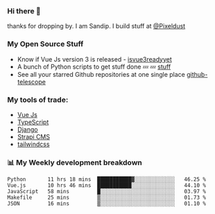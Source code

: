 ### Hi there 👋

thanks for dropping by.
I am Sandip. I build stuff at [@Pixeldust](github.com/pixeldust-in/)

###  **My Open Source Stuff**

 - Know if Vue Js version 3 is released -  [isvue3readyyet](https://github.com/sandiprb/isvue3readyyet)
 - A bunch of Python scripts to get stuff done 💤 💤 [stuff](https://github.com/sandiprb/stuff)
 - See all your starred Github repositories at one single place [github-telescope](https://github.com/sandiprb/github-telescope)



###  **My tools of trade:**
 - [Vue Js](https://github.com/vuejs/vue/)
 - [TypeScript](https://github.com/microsoft/TypeScript)
 - [Django](github.com/django/django)
 - [Strapi CMS](github.com/strapi/strapi)
 - [tailwindcss](https://github.com/tailwindlabs/tailwindcss)


###  📊 **My Weekly development breakdown**
<!--START_SECTION:waka-->
```text
Python       11 hrs 18 mins  ███████████▓░░░░░░░░░░░░░   46.25 % 
Vue.js       10 hrs 46 mins  ███████████░░░░░░░░░░░░░░   44.10 % 
JavaScript   58 mins         █░░░░░░░░░░░░░░░░░░░░░░░░   03.97 % 
Makefile     25 mins         ▒░░░░░░░░░░░░░░░░░░░░░░░░   01.73 % 
JSON         16 mins         ▒░░░░░░░░░░░░░░░░░░░░░░░░   01.10 % 
```
<!--END_SECTION:waka-->
